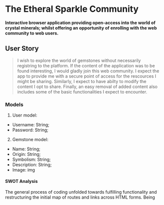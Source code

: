 # The Etheral Sparkle Community

__Interactive browser application providing open-access into the world of crystal minerals; whilst offering an opportunity of enrolling with the web community to web users.__

## User Story
>I wish to explore the world of gemstones without necessarily registring to the platform. If the content of the application was to be found interesting, I would gladly join this web community. I expect the app to provide me with a secure point of access for the rescources I might be sharing. Similarly, I expect to have abilty to modify the content I opt to share. Finally, an easy removal of added content also includes some of the basic functionalities I expect to encounter.

### Models
1. User model:
* Username: String;
* Password: String;

2. Gemstone model:
* Name: String;
* Origin: String;
* Symbolism: String;
* Description: String;
* Image: img

#### SWOT Analysis

The general process of coding unfolded towards fulfilling functionality and restructuring the initial map of routes and links across HTML forms. Being